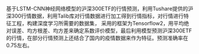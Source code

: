 基于LSTM-CNN神经网络模型的沪深300ETF的行情预测，利用Tushare提供的沪深300行情数据，利用Talib库对行情数据进行加工得到行情指标，对行情进行特征工程，构建深度学习所需要的数据集， 采用的框架为Tensorflow2，用平均绝对误差、均方根差、均方差来确定系数评价模型，最后利用模型预测沪深300ETF的行情，在部分行情预测上还结合了国内的疫情数据来作为特征。预测准确率在0.75左右。
